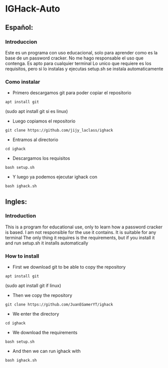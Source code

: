 # IGHack-Auto

## Español:

### Introduccion

Este es un programa con uso educacional, solo para aprender como es la base de un password cracker.
No me hago responsable el uso que contenga.
Es apto para cualquier terminal
Lo unico que requiere es los requisitos, pero si lo instalas y ejecutas setup.sh se instala automaticamente

### Como instalar

- Primero descargamos git para poder copiar el repositorio
```
apt install git 
```
(sudo apt install git si es linux)

- Luego copiamos el repositorio
```
git clone https://github.com/jijy_laclass/ighack
```
- Entramos al directorio
```
cd ighack
```
- Descargamos los requisitos
```
bash setup.sh
```
- Y luego ya podemos ejecutar ighack con
```
bash ighack.sh
```


## Ingles:

### Introduction

This is a program for educational use, only to learn how a password cracker is based.
I am not responsible for the use it contains.
It is suitable for any terminal
The only thing it requires is the requirements, but if you install it and run setup.sh it installs automatically

### How to install

- First we download git to be able to copy the repository
```
apt install git
```
(sudo apt install git if linux)

- Then we copy the repository
```
git clone https://github.com/JuanEGamerYT/ighack
```
- We enter the directory
```
cd ighack
```
- We download the requirements
```
bash setup.sh
```
- And then we can run ighack with
```
bash ighack.sh
```
